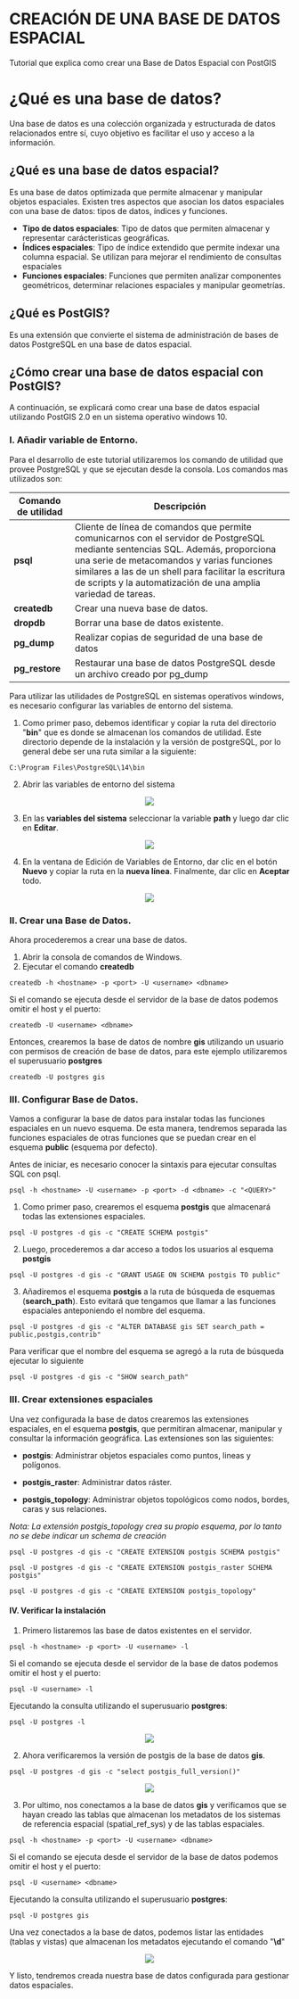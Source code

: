 # CREACIÓN DE UNA BASE DE DATOS ESPACIAL
<p>Tutorial que explica como crear una Base de Datos Espacial con PostGIS</p>

# ¿Qué es una base de datos?
<p> Una base de datos es una colección organizada y estructurada de datos relacionados entre sí, cuyo objetivo es facilitar el uso y acceso a la información.</p>

## ¿Qué es una base de datos espacial?
<p>Es una base de datos optimizada que permite almacenar y manipular objetos espaciales. Existen tres aspectos que asocian los datos espaciales con una base de datos: tipos de datos, índices y funciones.</p>

* **Tipo de datos espaciales**: Tipo de datos que permiten almacenar y representar carácteristicas geográficas.
* **Índices espaciales**: Tipo de índice extendido que permite indexar una columna espacial. Se utilizan para mejorar el rendimiento de consultas espaciales
* **Funciones espaciales**: Funciones que permiten analizar componentes geométricos, determinar relaciones espaciales y manipular geometrías.

## ¿Qué es PostGIS?
<p>Es una extensión que convierte el sistema de administración de bases de datos PostgreSQL en una base de datos espacial.</p>

## ¿Cómo crear una base de datos espacial con PostGIS?
<p>A continuación, se explicará como crear una base de datos espacial utilizando PostGIS 2.0 en un sistema operativo windows 10.</p>

### I. Añadir variable de Entorno.
<p>Para el desarrollo de este tutorial utilizaremos los comando de utilidad que provee PostgreSQL y que se ejecutan desde la consola. Los comandos mas utilizados son:</p>

| Comando de utilidad | Descripción |
|-------------------|-------------|
| **psql**   | Cliente de línea de comandos que permite comunicarnos con el servidor de PostgreSQL mediante sentencias SQL. Además, proporciona una serie de metacomandos y varias funciones similares a las de un shell para facilitar la escritura de scripts y la automatización de una amplia variedad de tareas.    |
| **createdb** | Crear una nueva base de datos.       |
| **dropdb** | Borrar una base de datos existente. |
| **pg_dump** | Realizar copias de seguridad de una base de datos |
| **pg_restore** | Restaurar una base de datos PostgreSQL desde un archivo creado por pg_dump |

<p>Para utilizar las utilidades de PostgreSQL en sistemas operativos windows, es necesario configurar las variables de entorno del sistema.</p>

1. Como primer paso, debemos identificar y copiar la ruta del directorio "**bin**" que es donde se almacenan los comandos de utilidad. Este directorio depende de la instalación y la versión de postgreSQL, por lo general debe ser una ruta similar a la siguiente:

```
C:\Program Files\PostgreSQL\14\bin
```

2. Abrir las variables de entorno del sistema 

<p align="center"><img src = "https://user-images.githubusercontent.com/88239150/174875175-37d190d2-83f8-44c8-9a62-9c085a0964a9.png"/></p>

3. En las **variables del sistema** seleccionar la variable **path** y luego dar clic en **Editar**.

<p align="center"><img src = "https://user-images.githubusercontent.com/88239150/174875654-4564bbb0-d290-4530-b057-2405a7f985ba.png"/></p>

4. En la ventana de Edición de Variables de Entorno, dar clic en el botón **Nuevo** y copiar la ruta en la **nueva línea**. Finalmente, dar clic en **Aceptar** todo.

<p align="center"><img src = "https://user-images.githubusercontent.com/88239150/174876489-572e65db-63eb-466a-b216-e7e5693340db.png"/></p>

### II. Crear una Base de Datos.

<p>Ahora procederemos a crear una base de datos.</p>

1. Abrir la consola de comandos de Windows.
2. Ejecutar el comando **createdb**

```
createdb -h <hostname> -p <port> -U <username> <dbname>
```

Si el comando se ejecuta desde el servidor de la base de datos podemos omitir el host y el puerto:

```
createdb -U <username> <dbname>
```

Entonces, crearemos la base de datos de nombre **gis** utilizando un usuario con permisos de creación de base de datos, para este ejemplo utilizaremos el superusuario **postgres**

```
createdb -U postgres gis
```

### III. Configurar Base de Datos.

Vamos a configurar la base de datos para instalar todas las funciones espaciales en un nuevo esquema. De esta manera, tendremos separada las funciones espaciales de otras funciones que se puedan crear en el esquema **public** (esquema por defecto). 

Antes de iniciar, es necesario conocer la sintaxis para ejecutar consultas SQL con psql.

```
psql -h <hostname> -U <username> -p <port> -d <dbname> -c "<QUERY>"
```

1. Como primer paso, crearemos el esquema **postgis** que almacenará todas las extensiones espaciales.

```
psql -U postgres -d gis -c "CREATE SCHEMA postgis"
```

2. Luego, procederemos a dar acceso a todos los usuarios al esquema **postgis**

```
psql -U postgres -d gis -c "GRANT USAGE ON SCHEMA postgis TO public"
```

3. Añadiremos el esquema **postgis** a la ruta de búsqueda de esquemas (**search_path**). Esto evitará que tengamos que llamar a las funciones espaciales anteponiendo el nombre del esquema.

```
psql -U postgres -d gis -c "ALTER DATABASE gis SET search_path = public,postgis,contrib"
```

<p>Para verificar que el nombre del esquema se agregó a la ruta de búsqueda ejecutar lo siguiente</p>

```
psql -U postgres -d gis -c "SHOW search_path"
```

### III. Crear extensiones espaciales

Una vez configurada la base de datos crearemos las extensiones espaciales, en el esquema **postgis**, que permitiran almacenar, manipular y consultar la información geográfica. Las extensiones son las siguientes:

* **postgis**: Administrar objetos espaciales como puntos, lineas y polígonos.

* **postgis_raster**: Administrar datos ráster.

* **postgis_topology**: Administrar objetos topológicos como nodos, bordes, caras y sus relaciones.

*Nota: La extensión postgis_topology crea su propio esquema, por lo tanto no se debe indicar un schema de creación*

```
psql -U postgres -d gis -c "CREATE EXTENSION postgis SCHEMA postgis"

psql -U postgres -d gis -c "CREATE EXTENSION postgis_raster SCHEMA postgis"

psql -U postgres -d gis -c "CREATE EXTENSION postgis_topology"
```

#### IV. Verificar la instalación

1. Primero listaremos las base de datos existentes en el servidor.

```
psql -h <hostname> -p <port> -U <username> -l
```

Si el comando se ejecuta desde el servidor de la base de datos podemos omitir el host y el puerto:

```
psql -U <username> -l
```

Ejecutando la consulta utilizando el superusuario **postgres**:

```
psql -U postgres -l
```

<p align="center"><img src = "https://user-images.githubusercontent.com/88239150/175183983-c5eee80c-ba71-4936-b258-7659280a442c.png"/></p>

2. Ahora verificaremos la versión de postgis de la base de datos **gis**.

```
psql -U postgres -d gis -c "select postgis_full_version()"
```

<p align="center"><img src = "https://user-images.githubusercontent.com/88239150/175184279-a5d5b10d-5990-4dea-b1ee-766f68c6ec07.png"/></p>

3. Por ultimo, nos conectamos a la base de datos **gis** y verificamos que se hayan creado las tablas que almacenan los metadatos de los sistemas de referencia espacial (spatial_ref_sys) y de las tablas espaciales.

```
psql -h <hostname> -p <port> -U <username> <dbname>
```

Si el comando se ejecuta desde el servidor de la base de datos podemos omitir el host y el puerto:

```
psql -U <username> <dbname>
```

Ejecutando la consulta utilizando el superusuario **postgres**:

```
psql -U postgres gis
```

Una vez conectados a la base de datos, podemos listar las entidades (tablas y vistas) que almacenan los metadatos ejecutando el comando "**\d**"

<p align="center"><img src = "https://user-images.githubusercontent.com/88239150/175185059-4c869406-d960-4336-8c24-5b9cf6d69e95.png"/></p>

Y listo, tendremos creada nuestra base de datos configurada para gestionar datos espaciales.
